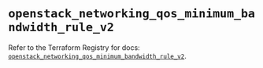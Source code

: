 # `openstack_networking_qos_minimum_bandwidth_rule_v2`

Refer to the Terraform Registry for docs: [`openstack_networking_qos_minimum_bandwidth_rule_v2`](https://registry.terraform.io/providers/terraform-provider-openstack/openstack/1.54.1/docs/resources/networking_qos_minimum_bandwidth_rule_v2).
